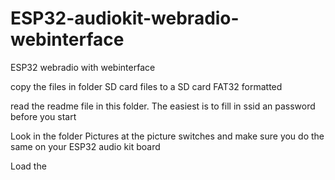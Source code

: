 # ESP32-audiokit-webradio-webinterface
ESP32 webradio with webinterface


copy the files in folder SD card files to a SD card FAT32 formatted

read the readme file in this folder. The easiest is to fill in ssid an password before you start

Look in the folder Pictures at the picture switches and make sure you do the same on your ESP32 audio kit board

Load the
